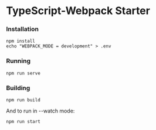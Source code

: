 # TypeScript-Webpack Starter

### Installation
```
npm install
echo "WEBPACK_MODE = development" > .env
```

### Running
```
npm run serve
```

### Building
```
npm run build
```

And to run in --watch mode:

```
npm run start
```
